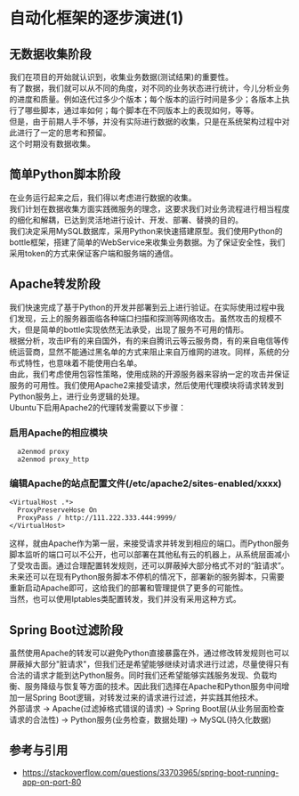 # 自动化框架的逐步演进(1)

## 无数据收集阶段
我们在项目的开始就认识到，收集业务数据(测试结果)的重要性。</br>
有了数据，我们就可以从不同的角度，对不同的业务状态进行统计，今儿分析业务的进度和质量。例如迭代过多少个版本；每个版本的运行时间是多少；各版本上执行了哪些脚本，通过率如何；每个脚本在不同版本上的表现如何，等等。</br>
但是，由于前期人手不够，并没有实际进行数据的收集，只是在系统架构过程中对此进行了一定的思考和预留。</br>
这个时期没有数据收集。

## 简单Python脚本阶段
在业务运行起来之后，我们得以考虑进行数据的收集。</br>
我们计划在数据收集方面实践微服务的理念，这要求我们对业务流程进行相当程度的细化和解耦，已达到灵活地进行设计、开发、部署、替换的目的。</br>
我们决定采用MySQL数据库，采用Python来快速搭建原型。我们使用Python的bottle框架，搭建了简单的WebService来收集业务数据。为了保证安全性，我们采用token的方式来保证客户端和服务端的通信。</br>

## Apache转发阶段
我们快速完成了基于Python的开发并部署到云上进行验证。在实际使用过程中我们发现，云上的服务器面临各种端口扫描和探测等网络攻击。虽然攻击的规模不大，但是简单的bottle实现依然无法承受，出现了服务不可用的情形。</br>
根据分析，攻击IP有的来自国外，有的来自腾讯云等云服务商，有的来自电信等传统运营商，显然不能通过黑名单的方式来阻止来自万维网的进攻。同样，系统的分布式特性，也意味着不能使用白名单。</br>
由此，我们考虑使用包容性策略，使用成熟的开源服务器来容纳一定的攻击并保证服务的可用性。我们使用Apache2来接受请求，然后使用代理模块将请求转发到Python服务上，进行业务逻辑的处理。</br>
Ubuntu下启用Apache2的代理转发需要以下步骤：
### 启用Apache的相应模块
```shell
  a2enmod proxy
  a2enmod proxy_http
```
### 编辑Apache的站点配置文件(/etc/apache2/sites-enabled/xxxx)
```shell
<VirtualHost .*>
  ProxyPreserveHose On
  ProxyPass / http://111.222.333.444:9999/
</VirtualHost>
```
这样，就由Apache作为第一层，来接受请求并转发到相应的端口。而Python服务脚本监听的端口可以不公开，也可以部署在其他私有云的机器上，从系统层面减小了受攻击面。通过合理配置转发规则，还可以屏蔽掉大部分格式不对的“脏请求”。</br>
未来还可以在现有Python服务脚本不停机的情况下，部署新的服务脚本，只需要重新启动Apache即可，这给我们的部署和管理提供了更多的可能性。</br>
当然，也可以使用Iptables类配置转发，我们并没有采用这种方式。

## Spring Boot过滤阶段
虽然使用Apache的转发可以避免Python直接暴露在外，通过修改转发规则也可以屏蔽掉大部分"脏请求"，但我们还是希望能够继续对请求进行过滤，尽量使得只有合法的请求才能到达Python服务。同时我们还希望能够实践服务发现、负载均衡、服务降级与恢复等方面的技术。因此我们选择在Apache和Python服务中间增加一层Spring Boot逻辑，对转发过来的请求进行过滤，并实践其他技术。</br>
外部请求 -> Apache(过滤掉格式错误的请求) -> Spring Boot层(从业务层面检查请求的合法性) -> Python服务(业务检查，数据处理) -> MySQL(持久化数据)

## 参考与引用
- https://stackoverflow.com/questions/33703965/spring-boot-running-app-on-port-80
